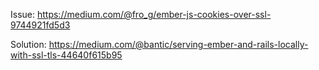 Issue:
https://medium.com/@fro_g/ember-js-cookies-over-ssl-9744921fd5d3

Solution:
https://medium.com/@bantic/serving-ember-and-rails-locally-with-ssl-tls-44640f615b95
